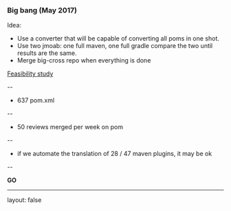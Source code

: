 ### Big bang (May 2017)

Idea:
* Use a converter that will be capable of converting all poms in one shot.
* Use two jmoab: one full maven, one full gradle compare the two until results are the same.
* Merge big-cross repo when everything is done

[Feasibility study](https://confluence.criteois.com/display/RP/Feasibility+of+maven+to+gradle+automated+translation)

--
* 637 pom.xml

--
* 50 reviews merged per week on pom

--
* if we automate the translation of 28 / 47 maven plugins, it may be ok

--

__GO__

---
layout: false

